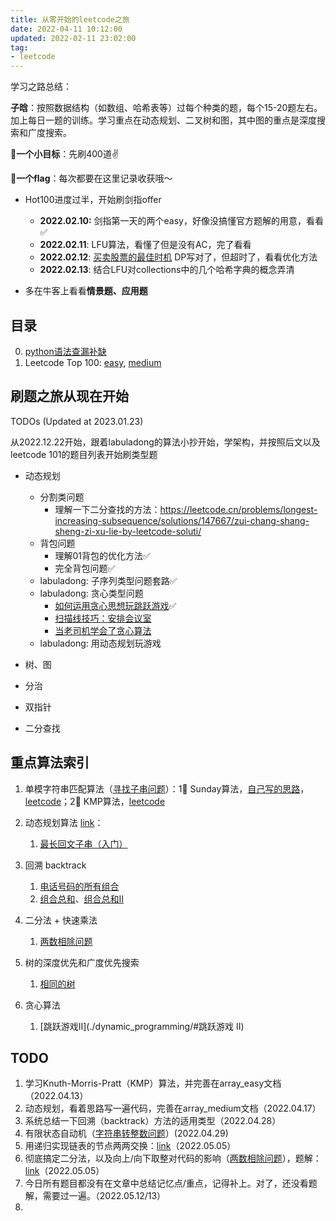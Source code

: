 ```yaml
---
title: 从零开始的leetcode之旅
date: 2022-04-11 10:12:00
updated: 2022-02-11 23:02:00
tag:
- leetcode
---
```


学习之路总结：

**子晗**：按照数据结构（如数组、哈希表等）过每个种类的题，每个15-20题左右。加上每日一题的训练。学习重点在动态规划、二叉树和图，其中图的重点是深度搜索和广度搜索。

**🌟一个小目标**：先刷400道✌️

**🌟一个flag**：每次都要在这里记录收获哦～

- Hot100进度过半，开始刷剑指offer
    - **2022.02.10:** 剑指第一天的两个easy，好像没搞懂官方题解的用意，看看✅
    - **2022.02.11**: LFU算法，看懂了但是没有AC，完了看看
    - **2022.02.12**: [买卖股票的最佳时机](https://leetcode.cn/problems/best-time-to-buy-and-sell-stock-iii/description/) DP写对了，但超时了，看看优化方法
    - **2022.02.13**: 结合LFU对collections中的几个哈希字典的概念弄清

- 多在牛客上看看**情景题、应用题**



## 目录

0. [python语法查漏补缺](./python.md)
1. Leetcode Top 100: [easy](./0_array_easy.md), [medium](./0_array_medium.md)



## 刷题之旅从现在开始

TODOs (Updated at 2023.01.23)

从2022.12.22开始，跟着labuladong的算法小抄开始，学架构，并按照后文以及leetcode 101的题目列表开始刷类型题

- 动态规划 
    - 分割类问题
        - 理解一下二分查找的方法：https://leetcode.cn/problems/longest-increasing-subsequence/solutions/147667/zui-chang-shang-sheng-zi-xu-lie-by-leetcode-soluti/
    - 背包问题
        - 理解01背包的优化方法✅
        - 完全背包问题✅
    - labuladong: 子序列类型问题套路✅
    - labuladong: 贪心类型问题
        - [如何运用贪心思想玩跳跃游戏](https://mp.weixin.qq.com/s?__biz=MzAxODQxMDM0Mw==&mid=2247485087&idx=1&sn=ddbed992e5ad8f1aa3b3d4afcb17889b&scene=21#wechat_redirect)✅
        - [扫描线技巧：安排会议室](https://mp.weixin.qq.com/s?__biz=MzAxODQxMDM0Mw==&mid=2247491640&idx=1&sn=60344b057f19a4765a15ed17cb7c8018&scene=21#wechat_redirect)
        - [当老司机学会了贪心算法](https://mp.weixin.qq.com/s?__biz=MzAxODQxMDM0Mw==&mid=2247491696&idx=1&sn=f3ddc1f4a7e07e4184aa08f295c7e02c&scene=21#wechat_redirect)
    - labuladong: 用动态规划玩游戏


- 树、图
- 分治
- 双指针
- 二分查找


## 重点算法索引

1. 单模字符串匹配算法（[寻找子串问题](./0_array_easy.md#strstr)）：1⃣️ Sunday算法，[自己写的思路](./0_array_easy.md#sunday)，[leetcode](https://leetcode-cn.com/problems/implement-strstr/solution/python3-sundayjie-fa-9996-by-tes/)；2⃣️ KMP算法，[leetcode](https://leetcode-cn.com/problems/implement-strstr/solution/shua-chuan-lc-shuang-bai-po-su-jie-fa-km-tb86/)
2. 动态规划算法 [link](https://zhuanlan.zhihu.com/p/365698607)：
    1. [最长回文子串（入门）](./0_array_medium.md#dynamic_programing)
3. 回溯 backtrack
    1. [电话号码的所有组合](./0_array_medium.md#comb_phonenumber)
    2. [组合总和](./0_array_medium.md#comb_sum)、[组合总和II](./0_array_medium.md#comb_sum2)

4. 二分法 + 快速乘法
    1. [两数相除问题](./0_array_medium.md#two_divide)


5. 树的深度优先和广度优先搜索
    1. [相同的树](./0_array_easy.md#same_tree)
6. 贪心算法

    1. [跳跃游戏II](./dynamic_programming/#跳跃游戏 II)


## TODO

1. 学习Knuth-Morris-Pratt（KMP）算法，并完善在array_easy文档（2022.04.13）
2. 动态规划，看着思路写一遍代码，完善在array_medium文档（2022.04.17）
3. 系统总结一下回溯（backtrack）方法的适用类型（2022.04.28）
4. 有限状态自动机（[字符串转整数问题](https://leetcode-cn.com/problems/string-to-integer-atoi/solution/zi-fu-chuan-zhuan-huan-zheng-shu-atoi-by-leetcode-/)）(2022.04.29)
5. 用递归实现链表的节点两两交换：[link](https://leetcode-cn.com/problems/swap-nodes-in-pairs/solution/liang-liang-jiao-huan-lian-biao-zhong-de-jie-di-91/)（2022.05.05）
6. 彻底搞定二分法，以及向上/向下取整对代码的影响（[两数相除问题](./0_array_medium.md#two_divide)），题解：[link](https://leetcode-cn.com/problems/divide-two-integers/solution/shua-chuan-lc-er-fen-bei-zeng-cheng-fa-j-m73b/)（2022.05.05）
7. 今日所有题目都没有在文章中总结记忆点/重点，记得补上。对了，还没看题解，需要过一遍。（2022.05.12/13）
8. 
